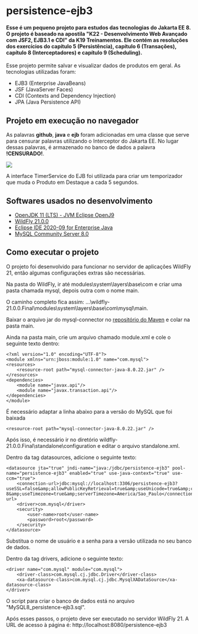 # persistence-ejb3

#### Esse é um pequeno projeto para estudos das tecnologias do Jakarta EE 8. O projeto é baseado na apostila "K22 - Desenvolvimento Web Avançado com JSF2, EJB3.1 e CDI" da K19 Treinamentos. Ele contém as resoluções dos exercícios do capítulo 5 (Persistência), capítulo 6 (Transações), capítulo 8 (Interceptadores) e capítulo 9 (Scheduling).

Esse projeto permite salvar e visualizar dados de produtos em geral. As tecnologias utilizadas foram:

* EJB3 (Enterprise JavaBeans)
* JSF (JavaServer Faces)
* CDI (Contexts and Dependency Injection)
* JPA (Java Persistence API)

## Projeto em execução no navegador

As palavras **github**, **java** e **ejb** foram adicionadas em uma classe que serve para censurar palavras utilizando o Interceptor do Jakarta EE.
No lugar dessas palavras, é armazenado no banco de dados a palavra **!CENSURADO!**.

![](https://user-images.githubusercontent.com/37079133/100173691-c2f32f00-2ea9-11eb-9463-8530b9571328.gif)

A interface TimerService do EJB foi utilizada para criar um temporizador que muda o Produto em Destaque a cada 5 segundos.


## Softwares usados no desenvolvimento

* [OpenJDK 11 (LTS) - JVM Eclipse OpenJ9](https://adoptopenjdk.net)
* [WildFly 21.0.0](https://www.wildfly.org/downloads)
* [Eclipse IDE 2020-09 for Enterprise Java](https://www.eclipse.org/downloads/packages)
* [MySQL Community Server 8.0](https://dev.mysql.com/downloads/mysql)


## Como executar o projeto


O projeto foi desenvolvido para funcionar no servidor de aplicações WildFly 21, então algumas configurações extras são necessárias.


Na pasta do WildFly, ir até modules\system\layers\base\com e criar uma pasta chamada mysql, depois outra com o nome main.


O caminho completo fica assim: ...\wildfly-21.0.0.Final\modules\system\layers\base\com\mysql\main.


Baixar o arquivo jar do mysql-connector no [repositório do Maven](https://mvnrepository.com/artifact/mysql/mysql-connector-java) e colar na pasta main.


Ainda na pasta main, crie um arquivo chamado module.xml e cole o seguinte texto dentro:


```
<?xml version="1.0" encoding="UTF-8"?>
<module xmlns="urn:jboss:module:1.0" name="com.mysql">
<resources>
	<resource-root path="mysql-connector-java-8.0.22.jar" />
</resources>
<dependencies>
	<module name="javax.api"/>
	<module name="javax.transaction.api"/>
</dependencies>
</module> 
```


É necessário adaptar a linha abaixo para a versão do MySQL que foi baixada

  

```
<resource-root path="mysql-connector-java-8.0.22.jar" />
```
 

Após isso, é necessário ir no diretório wildfly-21.0.0.Final\standalone\configuration e editar o arquivo standalone.xml.

  

Dentro da tag datasources, adicione o seguinte texto:
  

```
<datasource jta="true" jndi-name="java:/jdbc/persistence-ejb3" pool-name="persistence-ejb3" enabled="true" use-java-context="true" use-ccm="true">
	<connection-url>jdbc:mysql://localhost:3306/persistence-ejb3?useSSL=false&amp;allowPublicKeyRetrieval=true&amp;useUnicode=true&amp;characterEncoding=UTF-8&amp;useTimezone=true&amp;serverTimezone=America/Sao_Paulo</connection-url>
	<driver>com.mysql</driver>
	<security>
		<user-name>root</user-name>
		<password>root</password>
	</security> 
</datasource>
```

Substitua o nome de usuário e a senha para a versão utilizada no seu banco de dados.
 

Dentro da tag drivers, adicione o seguinte texto:

```
<driver name="com.mysql" module="com.mysql">  
	<driver-class>com.mysql.cj.jdbc.Driver</driver-class>
	<xa-datasource-class>com.mysql.cj.jdbc.MysqlXADataSource</xa-datasource-class>
</driver>
```
  

O script para criar o banco de dados está no arquivo "MySQL8_persistence-ejb3.sql".

Após esses passos, o projeto deve ser executado no servidor WildFly 21. A URL de acesso à página é: http://localhost:8080/persistence-ejb3

